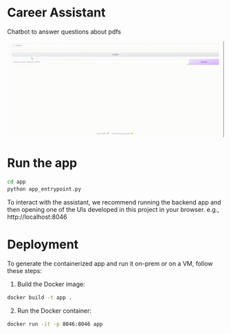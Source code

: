 # Career Assistant
Chatbot to answer questions about pdfs

![caption](app\assets\screen-capture.gif)


# Run the app

```bash
cd app
python app_entrypoint.py
```
To interact with the assistant, we recommend running the backend app and then opening one of the UIs developed in this project in your browser.
e.g., http://localhost:8046


# Deployment 

To generate the containerized app and run it on-prem or on a VM, follow these steps:

1. Build the Docker image:

```bash
docker build -t app .
```

2. Run the Docker container:

```bash
docker run -it -p 8046:8046 app
```

